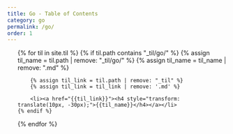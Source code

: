 ```yaml
---
title: Go - Table of Contents
category: go
permalink: /go/
order: 1
---
```


<div>
<ul>
{% for til in site.til %}
    {% if til.path contains "_til/go/" %}
        {% assign til_name = til.path | remove: "_til/go/" %}
        {% assign til_name = til_name | remove: ".md" %}

        {% assign til_link = til.path | remove: "_til" %}
        {% assign til_link = til_link | remove: '.md' %}

        <li><a href="{{til_link}}"><h4 style="transform: translate(10px, -30px);">{{til_name}}</h4></a></li>
    {% endif %}
{% endfor %}
<ul>

